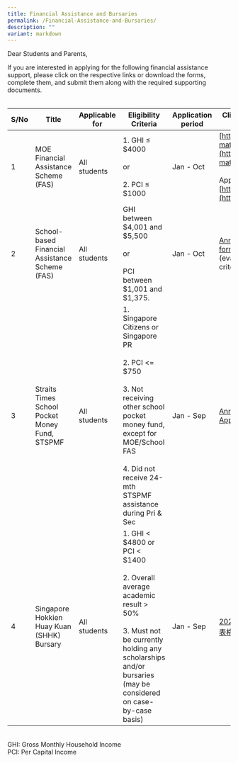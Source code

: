 ```yaml
---
title: Financial Assistance and Bursaries
permalink: /Financial-Assistance-and-Bursaries/
description: ""
variant: markdown
---
```

Dear Students and Parents,

If you are interested in applying for the following financial assistance support, please click on the respective links or download the forms, complete them, and submit them along with the required supporting documents.
<br>
<br>

| S/No | Title | Applicable for | Eligibility Criteria | Application period | Click the following links for more details |
| - | - | - | - | - | - |
| 1 | MOE Financial Assistance Scheme (FAS) | All students | 1. GHI ≤ $4000 <br><br>or <br><br>2. PCI ≤ $1000 | Jan - Oct | [https://www.moe.gov.sg/financial-matters/financial-assistance](https://www.moe.gov.sg/financial-matters/financial-assistance)<br><br> Apply online: [https://go.gov.sg/moe-efasggas](https://go.gov.sg/moe-efasggas)   |
| 2 | School-based Financial Assistance Scheme (FAS) | All students | GHI between $4,001 and $5,500 <br><br>or <br><br> PCI between $1,001 and $1,375. | Jan - Oct | [Annex A - MOE-FAS-application-form](https://drive.google.com/file/d/1DBKk3LvHk2D0iAmrPhoyMo1L8TRo5yAM/view?usp=drive_link) <br>(evaluation will be based on school criteria) |
| 3 | Straits Times School Pocket Money Fund, STSPMF | All students | 1. Singapore Citizens  or Singapore PR<br><br>2. PCI &lt;= $750<br><br>3. Not receiving other school pocket money fund, except for MOE/School FAS<br><br>4. Did not receive 24-mth STSPMF assistance during Pri &amp; Sec | Jan - Sep |[Annex A - 2026 STSPMF Application Form for schools](https://drive.google.com/file/d/1OfE-n68TDy2nGxQLWpfcC29Qyl2BpLdT/view?usp=sharing) | 
| 4 | Singapore Hokkien Huay Kuan (SHHK) Bursary | All students | 1.	GHI &lt; $4800 or PCI &lt; $1400<br><br>2.	Overall average academic result &gt; 50%<br><br>3.	Must not be currently holding any scholarships and/or bursaries (may be considered on case-by-case basis) | Jan - Sep | [2026年福建会馆属校学生助学金申请表格(10月2025年)-Batch 1](https://drive.google.com/file/d/1iqdbz-P3g3gLS4cDsdV9lIffrVuXft4k/view?usp=drive_link) |


<br>GHI: Gross Monthly Household Income<br>PCI: Per Capital Income